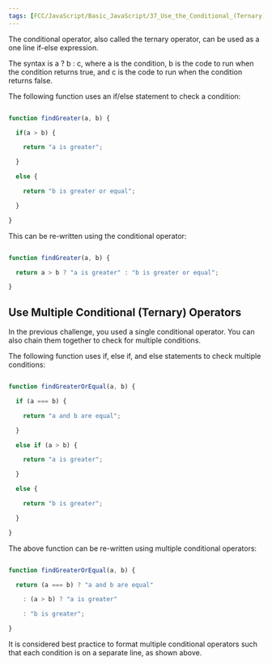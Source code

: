 ```yaml
---
tags: [FCC/JavaScript/Basic_JavaScript/37_Use_the_Conditional_(Ternary)_Operator]
---
```

The conditional operator, also called the ternary operator, can be used as a one line if-else expression.

The syntax is a ? b : c, where a is the condition, b is the code to run when the condition returns true, and c is the code to run when the condition returns false.

The following function uses an if/else statement to check a condition:

```js

function findGreater(a, b) {

  if(a > b) {

    return "a is greater";

  }

  else {

    return "b is greater or equal";

  }

}

```

This can be re-written using the conditional operator:

```js

function findGreater(a, b) {

  return a > b ? "a is greater" : "b is greater or equal";

}

```

## Use Multiple Conditional (Ternary) Operators

In the previous challenge, you used a single conditional operator. You can also chain them together to check for multiple conditions.

The following function uses if, else if, and else statements to check multiple conditions:

```js

function findGreaterOrEqual(a, b) {

  if (a === b) {

    return "a and b are equal";

  }

  else if (a > b) {

    return "a is greater";

  }

  else {

    return "b is greater";

  }

}

```

The above function can be re-written using multiple conditional operators:

```js

function findGreaterOrEqual(a, b) {

  return (a === b) ? "a and b are equal"

    : (a > b) ? "a is greater"

    : "b is greater";

}

```

It is considered best practice to format multiple conditional operators such that each condition is on a separate line, as shown above.